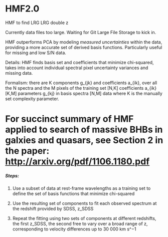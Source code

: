 # HMF2.0
HMF to find LRG LRG double z

Currently data files too large. Waiting for Git Large File Storage to kick in. 

HMF outperforms PCA by modeling *measured uncertainties* within the data, providing a more accurate set of derived basis functions. Particularly useful for missing and low S/N data.

Details: HMF finds basis set and coefficients that minimize chi-squared, takes into account individual spectral pixel uncertainty variances and missing data. 

Formalism: there are K components g_{jk} and coefficients a_{ik}, over all the N spectra and the M pixels of the training set
[N,K] coefficients a_{ik}
[K,M] parameters g_{kj} in basis spectra
[N,M] data
where K is the manually set complexity parameter. 

For succinct summary of HMF applied to search of massive BHBs in galxies and quasars, see Section 2 in the paper: http://arxiv.org/pdf/1106.1180.pdf
=======

##### Steps:
1) Use a subset of data at rest-frame wavelengths as a training set to define the set of basis functions that minimize chi-squared

2) Use the resulting set of components to fit each observed spectrum at the redshift provided by SDSS, z_SDSS

3) Repeat the fitting using two sets of components at different redshifts, the first z_SDSS, the second free to vary over a broad range of z, corresponding to velocity differences up to 30 000 km s^−1
